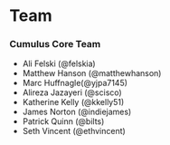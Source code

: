 # Team

### Cumulus Core Team

- Ali Felski (@felskia)
- Matthew Hanson (@matthewhanson)
- Marc Huffnagle(@yjpa7145)
- Alireza Jazayeri (@scisco)
- Katherine Kelly (@kkelly51)
- James Norton (@indiejames)
- Patrick Quinn (@bilts)
- Seth Vincent (@ethvincent)
